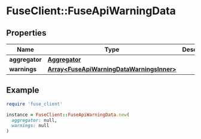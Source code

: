 # FuseClient::FuseApiWarningData

## Properties

| Name | Type | Description | Notes |
| ---- | ---- | ----------- | ----- |
| **aggregator** | [**Aggregator**](Aggregator.md) |  | [optional] |
| **warnings** | [**Array&lt;FuseApiWarningDataWarningsInner&gt;**](FuseApiWarningDataWarningsInner.md) |  | [optional] |

## Example

```ruby
require 'fuse_client'

instance = FuseClient::FuseApiWarningData.new(
  aggregator: null,
  warnings: null
)
```

